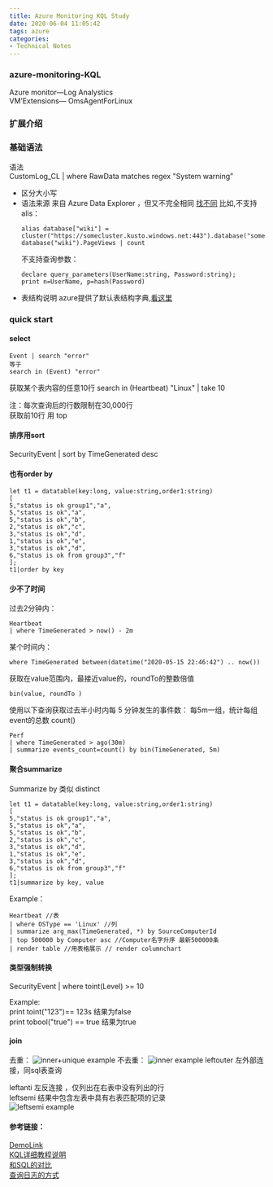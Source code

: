 ```yaml
---
title: Azure Monitoring KQL Study
date: 2020-06-04 11:05:42
tags: azure
categories:
- Technical Notes
---
```

### azure-monitoring-KQL
Azure monitor—Log Analystics  
VM’Extensions— OmsAgentForLinux

### 扩展介绍


### 基础语法
语法  
CustomLog_CL | where RawData matches regex "System warning”
- 区分大小写
- 语法来源
  来自 Azure Data Explorer ，但又不完全相同 [找不同](https://docs.microsoft.com/en-us/azure/azure-monitor/log-query/data-explorer-difference)
  比如,不支持alis：
  ```
  alias database["wiki"] = cluster("https://somecluster.kusto.windows.net:443").database("somedatabase");
  database("wiki").PageViews | count
  ```
  不支持查询参数：
  ```
  declare query_parameters(UserName:string, Password:string);
  print n=UserName, p=hash(Password)
  ```
- 表结构说明
  azure提供了默认表结构字典,[看这里](https://docs.microsoft.com/en-us/azure/azure-monitor/reference/tables/azuremetrics)


### quick start
#### select
```
Event | search "error"
等于
search in (Event) "error"
```
获取某个表内容的任意10行
search in (Heartbeat) "Linux"
| take 10

注：每次查询后的行数限制在30,000行  
获取前10行 用 top

#### 排序用sort
SecurityEvent | sort by TimeGenerated desc


#### 也有order by
```
let t1 = datatable(key:long, value:string,order1:string)
[
5,"status is ok group1","a",
5,"status is ok","a",
5,"status is ok","b",
2,"status is ok","c",
3,"status is ok","d",
1,"status is ok","e",
3,"status is ok","d",
6,"status is ok from group3","f"
];
t1|order by key
```

#### 少不了时间

过去2分钟内：
```
Heartbeat
| where TimeGenerated > now() - 2m
```

某个时间内：
```
where TimeGenerated between(datetime("2020-05-15 22:46:42") .. now())
```

获取在value范围内，最接近value的，roundTo的整数倍值
```
bin(value, roundTo )
```

使用以下查询获取过去半小时内每 5 分钟发生的事件数：
每5m一组，统计每组event的总数 count()
```
Perf
| where TimeGenerated > ago(30m)
| summarize events_count=count() by bin(TimeGenerated, 5m)
```

#### 聚合summarize
Summarize by 类似 distinct
```
let t1 = datatable(key:long, value:string,order1:string)
[
5,"status is ok group1","a",
5,"status is ok","a",
5,"status is ok","b",
2,"status is ok","c",
3,"status is ok","d",
1,"status is ok","e",
3,"status is ok","d",
6,"status is ok from group3","f"
];
t1|summarize by key, value
```
Example：  
```
Heartbeat //表
| where OSType == 'Linux' //列
| summarize arg_max(TimeGenerated, *) by SourceComputerId
| top 500000 by Computer asc //Computer名字升序 最新500000条
| render table //用表格展示 // render columnchart
```

#### 类型强制转换
SecurityEvent | where toint(Level) >= 10  

Example:  
print toint("123")== 123s   结果为false  
print tobool("true") == true 结果为true  


#### join
去重：
![inner+unique example](https://bjdzliu.oss-cn-beijing.aliyuncs.com/hexo_images/azure_kql/kql-1
)
不去重：
![inner example](https://bjdzliu.oss-cn-beijing.aliyuncs.com/hexo_images/azure_kql/kql-2)
leftouter 左外部连接，同sql表查询  

leftanti  左反连接 ，仅列出在右表中没有列出的行  
leftsemi 结果中包含左表中具有右表匹配项的记录  
![leftsemi example](https://bjdzliu.oss-cn-beijing.aliyuncs.com/hexo_images/azure_kql/kql-3)

#### 参考链接：
[DemoLink](https://portal.azure.com/#blade/Microsoft_Azure_Monitoring_Logs/DemoLogsBlade)  
[KQL详细教程说明](https://docs.microsoft.com/en-us/azure/data-explorer/kusto/)  
[和SQL的对比](https://docs.azure.cn/zh-cn/azure-monitor/log-query/sql-cheatsheet)  
[查询日志的方式](https://docs.azure.cn/zh-cn/azure-monitor/log-query/log-query-overview)
